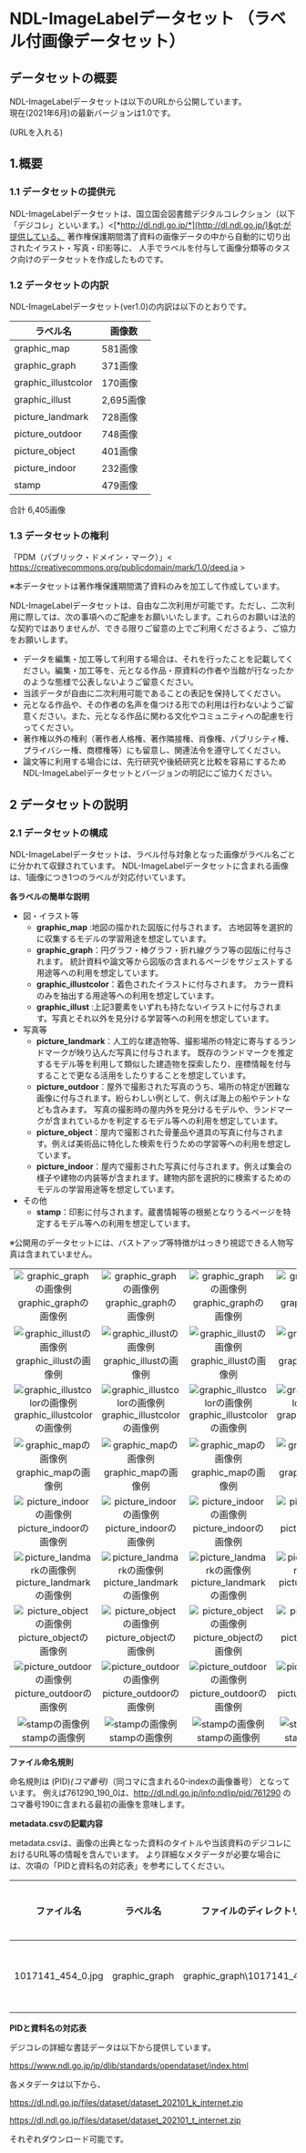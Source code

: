 NDL-ImageLabelデータセット （ラベル付画像データセット）
==================

## データセットの概要

NDL-ImageLabelデータセットは以下のURLから公開しています。<br/>
現在(2021年6月)の最新バージョンは1.0です。<br/>

(URLを入れる)


1.概要
----

### 1.1 データセットの提供元

NDL-ImageLabelデータセットは、国立国会図書館デジタルコレクション（以下「デジコレ」といいます。）&lt;[*http://dl.ndl.go.jp/*](http://dl.ndl.go.jp/)&gt;が提供している、
著作権保護期間満了資料の画像データの中から自動的に切り出されたイラスト・写真・印影等に、
人手でラベルを付与して画像分類等のタスク向けのデータセットを作成したものです。


### 1.2 データセットの内訳

NDL-ImageLabelデータセット(ver1.0)の内訳は以下のとおりです。


  |ラベル名                   | 画像数
  |---------------------|----------
  |graphic_map          |581画像
  |graphic_graph        |371画像
  |graphic_illustcolor  |170画像
  |graphic_illust       |2,695画像
  |picture_landmark     |728画像
  |picture_outdoor      |748画像
  |picture_object       |401画像
  |picture_indoor       |232画像
  |stamp                |479画像

合計 6,405画像


  
### 1.3 データセットの権利
「PDM（パブリック・ドメイン・マーク）」&lt; https://creativecommons.org/publicdomain/mark/1.0/deed.ja &gt;

※本データセットは著作権保護期間満了資料のみを加工して作成しています。

NDL-ImageLabelデータセットは、自由な二次利用が可能です。ただし、二次利用に際しては、次の事項へのご配慮をお願いいたします。これらのお願いは法的な契約ではありませんが、できる限りご留意の上でご利用くださるよう、ご協力をお願いします。

- データを編集・加工等して利用する場合は、それを行ったことを記載してください。編集・加工等を、元となる作品・原資料の作者や当館が行なったかのような態様で公表しないようご留意ください。
- 当該データが自由に二次利用可能であることの表記を保持してください。
- 元となる作品や、その作者の名声を傷つける形での利用は行わないようご留意ください。また、元となる作品に関わる文化やコミュニティへの配慮を行ってください。
- 著作権以外の権利（著作者人格権、著作隣接権、肖像権、パブリシティ権、プライバシー権、商標権等）にも留意し、関連法令を遵守してください。
- 論文等に利用する場合には、先行研究や後続研究と比較を容易にするためNDL-ImageLabelデータセットとバージョンの明記にご協力ください。


2 データセットの説明
------------------

### 2.1 データセットの構成

NDL-ImageLabelデータセットは、ラベル付与対象となった画像がラベル名ごとに分かれて収録されています。
NDL-ImageLabelデータセットに含まれる画像は、1画像につき1つのラベルが対応付いています。

**各ラベルの簡単な説明**

- 図・イラスト等 
    - **graphic_map** :地図の描かれた図版に付与されます。
    古地図等を選択的に収集するモデルの学習用途を想定しています。
    - **graphic_graph**：円グラフ・棒グラフ・折れ線グラフ等の図版に付与されます。
    統計資料や論文等から図版の含まれるページをサジェストする用途等への利用を想定しています。
    - **graphic_illustcolor**：着色されたイラストに付与されます。
    カラー資料のみを抽出する用途等への利用を想定しています。
    - **graphic_illust** :上記3要素をいずれも持たないイラストに付与されます。写真とそれ以外を見分ける学習等への利用を想定しています。
- 写真等
    - **picture_landmark**：人工的な建造物等、撮影場所の特定に寄与するランドマークが映り込んだ写真に付与されます。
    既存のランドマークを推定するモデル等を利用して類似した建造物を探索したり、座標情報を付与することで更なる活用をしたりすることを想定しています。
    - **picture_outdoor**：屋外で撮影された写真のうち、場所の特定が困難な画像に付与されます。紛らわしい例として、例えば海上の船やテントなども含みます。
    写真の撮影時の屋内外を見分けるモデルや、ランドマークが含まれているかを判定するモデル等への利用を想定しています。
    - **picture_object**：屋内で撮影された骨董品や道具の写真に付与されます。例えば美術品に特化した検索を行うための学習等への利用を想定しています。
    - **picture_indoor**：屋内で撮影された写真に付与されます。例えば集会の様子や建物の内装等が含まれます。建物内部を選択的に検索するためのモデルの学習用途等を想定しています。
- その他
    - **stamp**：印影に付与されます。蔵書情報等の根拠となりうるページを特定するモデル等への利用を想定しています。

※公開用のデータセットには、バストアップ等特徴がはっきり視認できる人物写真は含まれていません。
<table style="table-layout:fixed;width:100%;"><tbody>
<tr>
<td align="center" style="word-wrap:break-word;">
<img alt="graphic_graphの画像例" src="./sampleimg/graphic_graph/1711226_72_0.jpg" title="graphic_graphの画像例"/>
<br/>graphic_graphの画像例</td>
<td align="center" style="word-wrap:break-word;">
<img alt="graphic_graphの画像例" src="./sampleimg/graphic_graph/1711992_95_1.jpg" title="graphic_graphの画像例"/>
<br/>graphic_graphの画像例</td>
<td align="center" style="word-wrap:break-word;">
<img alt="graphic_graphの画像例" src="./sampleimg/graphic_graph/1903147_256_1.jpg" title="graphic_graphの画像例"/>
<br/>graphic_graphの画像例</td>
<td align="center" style="word-wrap:break-word;">
<img alt="graphic_graphの画像例" src="./sampleimg/graphic_graph/1906438_25_0.jpg" title="graphic_graphの画像例"/>
<br/>graphic_graphの画像例</td>
</tr><tr>
<td align="center" style="word-wrap:break-word;">
<img alt="graphic_illustの画像例" src="./sampleimg/graphic_illust/1207765_104_0.jpg" title="graphic_illustの画像例"/>
<br/>graphic_illustの画像例</td>
<td align="center" style="word-wrap:break-word;">
<img alt="graphic_illustの画像例" src="./sampleimg/graphic_illust/1444548_122_1.jpg" title="graphic_illustの画像例"/>
<br/>graphic_illustの画像例</td>
<td align="center" style="word-wrap:break-word;">
<img alt="graphic_illustの画像例" src="./sampleimg/graphic_illust/1444548_43_0.jpg" title="graphic_illustの画像例"/>
<br/>graphic_illustの画像例</td>
<td align="center" style="word-wrap:break-word;">
<img alt="graphic_illustの画像例" src="./sampleimg/graphic_illust/904689_7_1.jpg" title="graphic_illustの画像例"/>
<br/>graphic_illustの画像例</td>
</tr><tr>
<td align="center" style="word-wrap:break-word;">
<img alt="graphic_illustcolorの画像例" src="./sampleimg/graphic_illustcolor/1208111_72_0.jpg" title="graphic_illustcolorの画像例"/>
<br/>graphic_illustcolorの画像例</td>
<td align="center" style="word-wrap:break-word;">
<img alt="graphic_illustcolorの画像例" src="./sampleimg/graphic_illustcolor/1234445_8_1.jpg" title="graphic_illustcolorの画像例"/>
<br/>graphic_illustcolorの画像例</td>
<td align="center" style="word-wrap:break-word;">
<img alt="graphic_illustcolorの画像例" src="./sampleimg/graphic_illustcolor/1286795_17_0.jpg" title="graphic_illustcolorの画像例"/>
<br/>graphic_illustcolorの画像例</td>
<td align="center" style="word-wrap:break-word;">
<img alt="graphic_illustcolorの画像例" src="./sampleimg/graphic_illustcolor/1286892_27_0.jpg" title="graphic_illustcolorの画像例"/>
<br/>graphic_illustcolorの画像例</td>
</tr><tr>
<td align="center" style="word-wrap:break-word;">
<img alt="graphic_mapの画像例" src="./sampleimg/graphic_map/1014897_9_1.jpg" title="graphic_mapの画像例"/>
<br/>graphic_mapの画像例</td>
<td align="center" style="word-wrap:break-word;">
<img alt="graphic_mapの画像例" src="./sampleimg/graphic_map/2571701_47_0.jpg" title="graphic_mapの画像例"/>
<br/>graphic_mapの画像例</td>
<td align="center" style="word-wrap:break-word;">
<img alt="graphic_mapの画像例" src="./sampleimg/graphic_map/2587246_153_0.jpg" title="graphic_mapの画像例"/>
<br/>graphic_mapの画像例</td>
<td align="center" style="word-wrap:break-word;">
<img alt="graphic_mapの画像例" src="./sampleimg/graphic_map/763717_49_0.jpg" title="graphic_mapの画像例"/>
<br/>graphic_mapの画像例</td>
</tr><tr>
<td align="center" style="word-wrap:break-word;">
<img alt="picture_indoorの画像例" src="./sampleimg/picture_indoor/1028124_14_0.jpg" title="picture_indoorの画像例"/>
<br/>picture_indoorの画像例</td>
<td align="center" style="word-wrap:break-word;">
<img alt="picture_indoorの画像例" src="./sampleimg/picture_indoor/1029816_6_0.jpg" title="picture_indoorの画像例"/>
<br/>picture_indoorの画像例</td>
<td align="center" style="word-wrap:break-word;">
<img alt="picture_indoorの画像例" src="./sampleimg/picture_indoor/1136786_160_0.jpg" title="picture_indoorの画像例"/>
<br/>picture_indoorの画像例</td>
<td align="center" style="word-wrap:break-word;">
<img alt="picture_indoorの画像例" src="./sampleimg/picture_indoor/1443967_42_0.jpg" title="picture_indoorの画像例"/>
<br/>picture_indoorの画像例</td>
</tr><tr>
<td align="center" style="word-wrap:break-word;">
<img alt="picture_landmarkの画像例" src="./sampleimg/picture_landmark/1051226_100_0.jpg" title="picture_landmarkの画像例"/>
<br/>picture_landmarkの画像例</td>
<td align="center" style="word-wrap:break-word;">
<img alt="picture_landmarkの画像例" src="./sampleimg/picture_landmark/1107204_184_0.jpg" title="picture_landmarkの画像例"/>
<br/>picture_landmarkの画像例</td>
<td align="center" style="word-wrap:break-word;">
<img alt="picture_landmarkの画像例" src="./sampleimg/picture_landmark/1234138_1844_0.jpg" title="picture_landmarkの画像例"/>
<br/>picture_landmarkの画像例</td>
<td align="center" style="word-wrap:break-word;">
<img alt="picture_landmarkの画像例" src="./sampleimg/picture_landmark/974390_1049_0.jpg" title="picture_landmarkの画像例"/>
<br/>picture_landmarkの画像例</td>
</tr><tr>
<td align="center" style="word-wrap:break-word;">
<img alt="picture_objectの画像例" src="./sampleimg/picture_object/1235003_24_0.jpg" title="picture_objectの画像例"/>
<br/>picture_objectの画像例</td>
<td align="center" style="word-wrap:break-word;">
<img alt="picture_objectの画像例" src="./sampleimg/picture_object/1170764_155_0.jpg" title="picture_objectの画像例"/>
<br/>picture_objectの画像例</td>
<td align="center" style="word-wrap:break-word;">
<img alt="picture_objectの画像例" src="./sampleimg/picture_object/1212286_60_0.jpg" title="picture_objectの画像例"/>
<br/>picture_objectの画像例</td>
<td align="center" style="word-wrap:break-word;">
<img alt="picture_objectの画像例" src="./sampleimg/picture_object/967549_31_0.jpg" title="picture_objectの画像例"/>
<br/>picture_objectの画像例</td>
</tr><tr>
<td align="center" style="word-wrap:break-word;">
<img alt="picture_outdoorの画像例" src="./sampleimg/picture_outdoor/1178514_94_0.jpg" title="picture_outdoorの画像例"/>
<br/>picture_outdoorの画像例</td>
<td align="center" style="word-wrap:break-word;">
<img alt="picture_outdoorの画像例" src="./sampleimg/picture_outdoor/1459078_26_1.jpg" title="picture_outdoorの画像例"/>
<br/>picture_outdoorの画像例</td>
<td align="center" style="word-wrap:break-word;">
<img alt="picture_outdoorの画像例" src="./sampleimg/picture_outdoor/932544_6_1.jpg" title="picture_outdoorの画像例"/>
<br/>picture_outdoorの画像例</td>
<td align="center" style="word-wrap:break-word;">
<img alt="picture_outdoorの画像例" src="./sampleimg/picture_outdoor/933749_28_2.jpg" title="picture_outdoorの画像例"/>
<br/>picture_outdoorの画像例</td>
</tr><tr>
<td align="center" style="word-wrap:break-word;">
<img alt="stampの画像例" src="./sampleimg/stamp/1908798_3_0.jpg" title="stampの画像例"/>
<br/>stampの画像例</td>
<td align="center" style="word-wrap:break-word;">
<img alt="stampの画像例" src="./sampleimg/stamp/1918781_4_0.jpg" title="stampの画像例"/>
<br/>stampの画像例</td>
<td align="center" style="word-wrap:break-word;">
<img alt="stampの画像例" src="./sampleimg/stamp/808179_7_0.jpg" title="stampの画像例"/>
<br/>stampの画像例</td>
<td align="center" style="word-wrap:break-word;">
<img alt="stampの画像例" src="./sampleimg/stamp/825268_2_0.jpg" title="stampの画像例"/>
<br/>stampの画像例</td>
</tr></tbody>
</table>

**ファイル命名規則**

命名規則は
(PID)_(コマ番号)_（同コマに含まれる0-indexの画像番号）
となっています。
例えば761290_190_0は、http://dl.ndl.go.jp/info:ndljp/pid/761290
のコマ番号190に含まれる最初の画像を意味します。

**metadata.csvの記載内容**

metadata.csvは、画像の出典となった資料のタイトルや当該資料のデジコレにおけるURL等の情報を含んでいます。
より詳細なメタデータが必要な場合には、次項の「PIDと資料名の対応表」を参考にしてください。

|ファイル名|ラベル名|ファイルのディレクトリパス|タイトル|資料のURL|当該画像のフルサイズのURL(IIIF Image API)
|--------|-------|----------------------|-------|--------|-------------------------------------
|1017141_454_0.jpg|graphic_graph|graphic_graph\1017141_454_0.jpg|経済学全集|https://dl.ndl.go.jp/info:ndljp/pid/1017141|"https://www.dl.ndl.go.jp/api/iiif/1017141/R0000454/pct:15.0,20.1,28.5,66.7/full/0/default.jpg"




**PIDと資料名の対応表**

デジコレの詳細な書誌データは以下から提供しています。

https://www.ndl.go.jp/jp/dlib/standards/opendataset/index.html

各メタデータは以下から、

https://dl.ndl.go.jp/files/dataset/dataset_202101_k_internet.zip


https://dl.ndl.go.jp/files/dataset/dataset_202101_t_internet.zip

それぞれダウンロード可能です。
